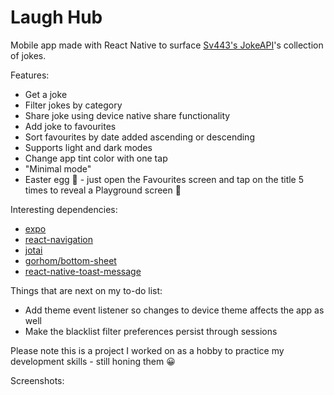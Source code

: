 # Laugh Hub

Mobile app made with React Native to surface [Sv443's JokeAPI](https://sv443.net/jokeapi/v2/)'s collection of jokes.

Features:

- Get a joke
- Filter jokes by category
- Share joke using device native share functionality
- Add joke to favourites
- Sort favourites by date added ascending or descending
- Supports light and dark modes
- Change app tint color with one tap
- "Minimal mode"
- Easter egg 🥚 - just open the Favourites screen and tap on the title 5 times to reveal a Playground screen 🙂

Interesting dependencies:

- [expo](https://docs.expo.dev/)
- [react-navigation](https://reactnavigation.org/)
- [jotai](https://jotai.org/)
- [gorhom/bottom-sheet](https://gorhom.github.io/react-native-bottom-sheet/)
- [react-native-toast-message](https://www.npmjs.com/package/react-native-toast-message)

Things that are next on my to-do list:

- Add theme event listener so changes to device theme affects the app as well
- Make the blacklist filter preferences persist through sessions

Please note this is a project I worked on as a hobby to practice my development skills - still honing them 😀

Screenshots:

<div>
  
</div>
